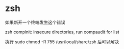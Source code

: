 # zsh

如果新开一个终端发生这个错误

zsh compinit: insecure directories, run compaudit for list

执行 sudo chmod -R 755 /usr/local/share/zsh 后可以解决
